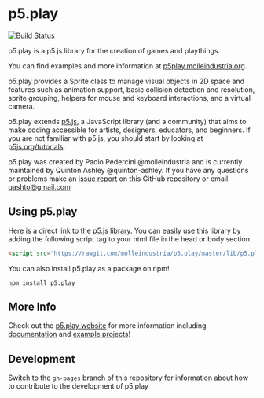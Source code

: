 # p5.play

[![Build Status](https://travis-ci.org/molleindustria/p5.play.svg?branch=master)](https://travis-ci.org/molleindustria/p5.play)

p5.play is a p5.js library for the creation of games and playthings.

You can find examples and more information at [p5play.molleindustria.org][].

p5.play provides a Sprite class to manage visual objects in 2D space and features such as animation support, basic collision detection and resolution, sprite grouping, helpers for mouse and keyboard interactions, and a virtual camera.

p5.play extends [p5.js][], a JavaScript library (and a community) that aims to make coding accessible for artists, designers, educators, and beginners. If you are not familiar with p5.js, you should start by looking at [p5js.org/tutorials][].

p5.play was created by Paolo Pedercini @molleindustria and is currently maintained by Quinton Ashley @quinton-ashley. If you have any questions or problems make an [issue report][] on this GitHub repository or email <qashto@gmail.com>

## Using p5.play

Here is a direct link to the [p5.js library](https://rawgit.com/molleindustria/lib/p5.play/master/p5.play.js). You can easily use this library by adding the following script tag to your html file in the head or body section.

```html
<script src="https://rawgit.com/molleindustria/p5.play/master/lib/p5.play.js"></script>
```

You can also install p5.play as a package on npm!

```
npm install p5.play
```

## More Info

Check out the [p5.play website][] for more information including [documentation][] and [example projects][]!

## Development

Switch to the `gh-pages` branch of this repository for information about how to contribute to the development of p5.play

[p5.js]: https://p5js.org
[p5js.org/tutorials]: http://p5js.org/tutorials/
[p5play.molleindustria.org]: http://p5play.molleindustria.org
[p5.play website]: http://p5play.molleindustria.org
[documentation]: http://p5play.molleindustria.org/docs/
[example projects]: http://p5play.molleindustria.org/examples/
[issue report]: https://github.com/molleindustria/p5.play/issues
